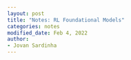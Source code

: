 ```yaml
---
layout: post
title: "Notes: RL Foundational Models"
categories: notes
modified_date: Feb 4, 2022
author:
- Jovan Sardinha
---
```


